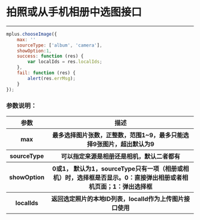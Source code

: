 # 拍照或从手机相册中选图接口

---
```javascript
mplus.chooseImage({
    max: ''
    sourceType: ['album', 'camera'], 
    showOption:1,
    success: function (res) {
        var localIds = res.localIds; 
    },
	fail: function (res) {
        alert(res.errMsg);
    }
});

```
### 参数说明：

<table>
  <tr>
    <th>参数</th>
    <th>描述</th>
  </tr>
   <tr>
    <th>max</th>
    <th>最多选择图片张数，正整数，范围1~9，最多只能选择9张图片，超出默认为9</th>
  </tr>
    <tr>
    <th>sourceType</th>
    <th>可以指定来源是相册还是相机，默认二者都有</th>
  </tr>
   <tr>
    <th>showOption</th>
    <th> 0或1， 默认为1，sourceType只有一项（相册或相机）时，选择框是否显示。0：直接弹出相册或者相机页面；1：弹出选择框</th>
  </tr>
    <tr>
    <th>localIds</th>
    <th> 返回选定照片的本地ID列表，localId作为上传图片接口使用</th>
  </tr>
  </table>
  
